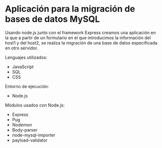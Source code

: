 # Aplicación para la migración de bases de datos MySQL

Usando node.js junto con el framework Express creamos una aplicación en la que a partir de un formulario en el que introducimos la información del host1 y del host2, se realiza la migración de una base de datos especificada en otro servidor.

Lenguajes utilizados:
- JavaScript
- SQL
- CSS

Entorno de ejecución:
- Node.js

Módulos usados con Node.js:
- Express
- Pug
- Nodemon
- Body-parser
- node-mysql-importer
- payload-validator


